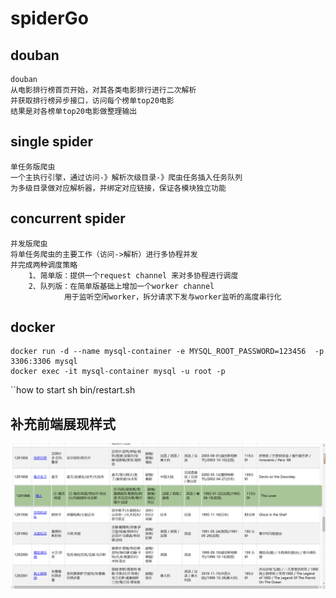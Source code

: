 # spiderGo

## douban
    douban 
    从电影排行榜首页开始，对其各类电影排行进行二次解析
    并获取排行榜异步接口，访问每个榜单top20电影
    结果是对各榜单top20电影做整理输出

## single spider
    单任务版爬虫 
    一个主执行引擎，通过访问-》解析次级目录-》爬虫任务插入任务队列
    为多级目录做对应解析器，并绑定对应链接，保证各模块独立功能

## concurrent spider
    并发版爬虫
    将单任务爬虫的主要工作（访问->解析）进行多协程并发
    并完成两种调度策略
        1、简单版：提供一个request channel 来对多协程进行调度
        2、队列版：在简单版基础上增加一个worker channel 
                用于监听空闲worker，拆分请求下发与worker监听的高度串行化
    
## docker
    docker run -d --name mysql-container -e MYSQL_ROOT_PASSWORD=123456  -p 3306:3306 mysql
    docker exec -it mysql-container mysql -u root -p

``how to start
    sh bin/restart.sh

## 补充前端展现样式
![img.png](img.png)


